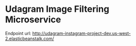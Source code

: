 # Udagram Image Filtering Microservice

Endpoint url: http://udagram-instagram-project-dev.us-west-2.elasticbeanstalk.com/
